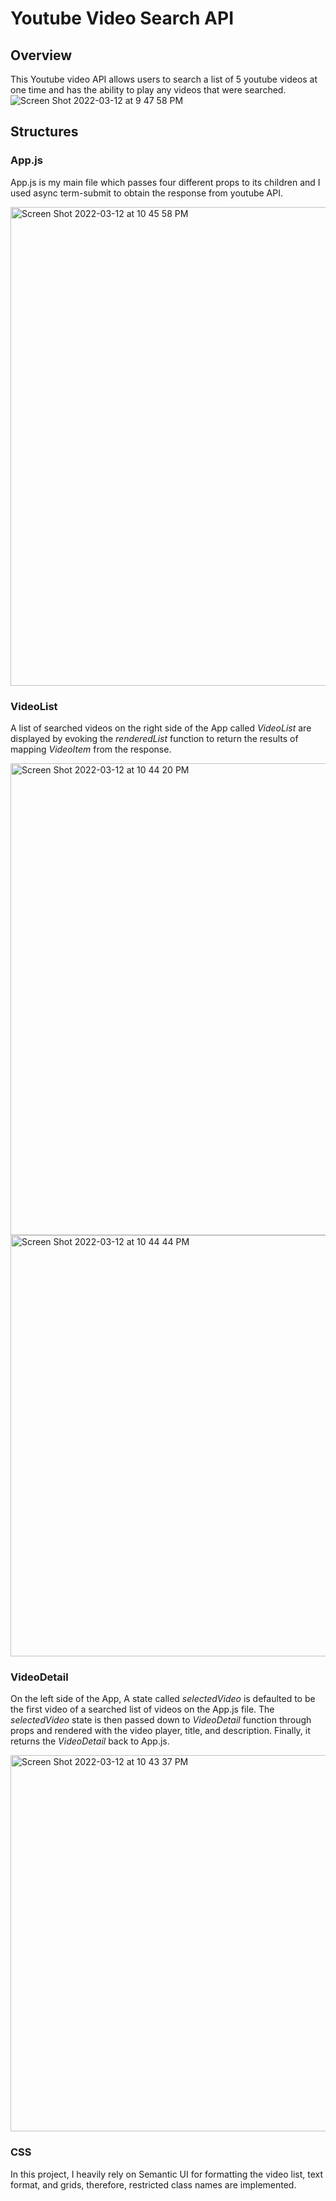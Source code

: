 # Youtube Video Search API

## Overview
This Youtube video API allows users to search a list of 5 youtube videos at one time and has the ability to play any videos that were searched.
![Screen Shot 2022-03-12 at 9 47 58 PM](https://user-images.githubusercontent.com/84875731/158046903-3a9f42d9-27d9-42a6-b313-9eb3f9ed0ec4.png)

## Structures
### App.js
App.js is my main file which passes four different props to its children and I used async term-submit to obtain the response from youtube API.

<img width="766" alt="Screen Shot 2022-03-12 at 10 45 58 PM" src="https://user-images.githubusercontent.com/84875731/158048581-feed2a9b-1368-4a3a-a76a-04805da9c55f.png">

### VideoList
A list of searched videos on the right side of the App called *VideoList* are displayed by evoking the *renderedList* function to return the results of mapping *VideoItem* from the response. 

<img width="755" alt="Screen Shot 2022-03-12 at 10 44 20 PM" src="https://user-images.githubusercontent.com/84875731/158048522-38fbcf8d-5f56-4e18-91c9-180af6097a73.png">

<img width="674" alt="Screen Shot 2022-03-12 at 10 44 44 PM" src="https://user-images.githubusercontent.com/84875731/158048538-5774def5-9cde-46f0-ac61-21fe81cb8f2e.png">

### VideoDetail
On the left side of the App, A state called *selectedVideo* is defaulted to be the first video of a searched list of videos on the App.js file. The *selectedVideo* state is then passed down to *VideoDetail* function through props and rendered with the video player, title, and description. Finally, it returns the *VideoDetail* back to App.js.

<img width="602" alt="Screen Shot 2022-03-12 at 10 43 37 PM" src="https://user-images.githubusercontent.com/84875731/158048500-0a5af02c-c0bd-418e-bb54-0e80a53fb7fa.png">

### CSS
In this project, I heavily rely on Semantic UI for formatting the video list, text format, and grids, therefore, restricted class names are implemented.
